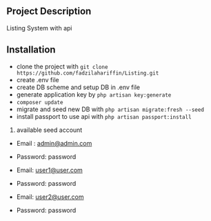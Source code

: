 


## Project Description
Listing System with api

## Installation

- clone the project with ```git clone https://github.com/fadzilahariffin/Listing.git``` 
- create .env file
- create DB scheme and setup DB in .env file
- generate application key by ```php artisan key:generate```
- ```composer update```
- migrate and seed new DB with ```php artisan migrate:fresh --seed```
- install passport to use api with ```php artisan passport:install```

1. available seed account
- Email : admin@admin.com
- Password: password

- Email: user1@user.com
- Password: password

- Email: user2@user.com
- Password: password
